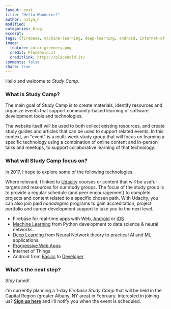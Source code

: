 ```yaml
---
layout: post
title: "Hello Wanderer!"
author: nitya_n
modified:
categories: blog
excerpt:
tags: [firebase, machine-learning, deep-learning, android, internet-of-things, progressive-web-apps, new-technology]
image:
  feature: color-greenery.png
  credit: Placehold.it
  creditlink: https://placehold.it/
comments: false
share: true
---
```


Hello and welcome to _Study Camp_.

### What is Study Camp?

The main goal of Study Camp is to create materials, identify resources and organize events that support community-based learning of software development tools and technologies.

The website itself will be used to both collect existing resources, and create study guides and articles that can be used to support related events. In this context, an "event" is a multi-week study group that will focus on learning a specific technology using a combination of online content and in-person talks and meetups, to support collaborative learning of that technology.

### What will Study Camp focus on?

In 2017, I hope to explore some of the following technologies. 

Where relevant, I linked to [Udacity](http://www.udacity.com) courses or content that will be useful targets and resources for our study groups. The focus of the study group is to provide a regular schedule (and peer encouragement) to complete projects and content related to a specific chosen path. With Udacity, you can also join paid _nanodegree_ programs to gain accreditation, project portfolio and career development support to take you to the next level.

 * Firebase for real-time apps with Web, [Android](https://www.udacity.com/course/firebase-in-a-weekend-by-google-android--ud0352) or [iOS](https://www.udacity.com/course/firebase-in-a-weekend-by-google-ios--ud0351)
 * [Machine Learning](https://www.udacity.com/course/machine-learning-engineer-nanodegree--nd009) from Python development to data science & neural networks.
 * [Deep Learning](https://www.udacity.com/course/deep-learning-nanodegree-foundation--nd101) from Neural Network theory to practical AI and ML applications.
 * [Progressive Web Apps](https://www.udacity.com/progressive-web-apps)
 * Internet of Things
 * Android from [Basics](https://www.udacity.com/course/android-basics-nanodegree-by-google--nd803) to [Developer](https://www.udacity.com/course/android-developer-nanodegree-by-google--nd801) 


### What's the next step?

_Stay tuned!_

I'm currently planning a 1-day _Firebase Study Camp_ that will be held in the Capital Region (greater Albany, NY area) in February. Interested in joining us? [**Sign up here**](http://bit.ly/firebase-camp-2017) and I'll notify you when the event is scheduled.

